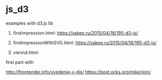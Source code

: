 # js_d3
examples with d3.js lib

1. firstimpression.html:
https://xakep.ru/2015/04/18/195-d3-js/

2. firstImpressionWithSVG.html:
https://xakep.ru/2015/04/18/195-d3-js/

3. viennd.html:

first part with

http://frontender.info/vvedenie-v-djs/
https://bost.ocks.org/mike/join/
